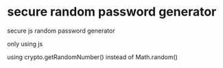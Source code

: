 # secure random password generator
secure js random password generator

only using js

using crypto.getRandomNumber() instead of Math.random()
